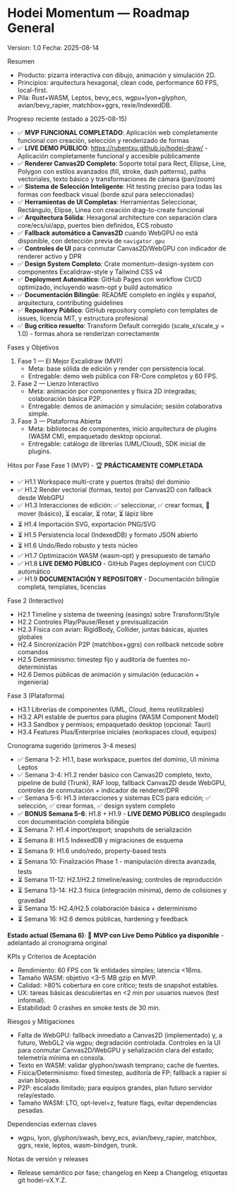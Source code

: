 # Hodei Momentum — Roadmap General

Version: 1.0
Fecha: 2025-08-14

Resumen
- Producto: pizarra interactiva con dibujo, animación y simulación 2D.
- Principios: arquitectura hexagonal, clean code, performance 60 FPS, local-first.
- Pila: Rust+WASM, Leptos, bevy_ecs, wgpu+lyon+glyphon, avian/bevy_rapier, matchbox+ggrs, rexie/IndexedDB.

Progreso reciente (estado a 2025-08-15)
- ✅ **MVP FUNCIONAL COMPLETADO**: Aplicación web completamente funcional con creación, selección y renderizado de formas
- ✅ **LIVE DEMO PÚBLICO**: https://rubentxu.github.io/hodei-draw/ - Aplicación completamente funcional y accesible públicamente
- ✅ **Renderer Canvas2D Completo**: Soporte total para Rect, Ellipse, Line, Polygon con estilos avanzados (fill, stroke, dash patterns), paths vectoriales, texto básico y transformaciones de cámara (pan/zoom)
- ✅ **Sistema de Selección Inteligente**: Hit testing preciso para todas las formas con feedback visual (borde azul para seleccionadas)
- ✅ **Herramientas de UI Completas**: Herramientas Seleccionar, Rectángulo, Elipse, Línea con creación drag-to-create funcional
- ✅ **Arquitectura Sólida**: Hexagonal architecture con separación clara core/ecs/ui/app, puertos bien definidos, ECS robusto
- ✅ **Fallback automático a Canvas2D** cuando WebGPU no está disponible, con detección previa de `navigator.gpu` 
- ✅ **Controles de UI** para conmutar Canvas2D/WebGPU con indicador de renderer activo y DPR
- ✅ **Design System Completo**: Crate momentum-design-system con componentes Excalidraw-style y Tailwind CSS v4
- ✅ **Deployment Automático**: GitHub Pages con workflow CI/CD optimizado, incluyendo wasm-opt y build automático
- ✅ **Documentación Bilingüe**: README completo en inglés y español, arquitectura, contributing guidelines
- ✅ **Repository Público**: GitHub repository completo con templates de issues, licencia MIT, y estructura profesional
- ✅ **Bug crítico resuelto**: Transform Default corregido (scale_x/scale_y = 1.0) - formas ahora se renderizan correctamente

Fases y Objetivos
1) Fase 1 — El Mejor Excalidraw (MVP)
   - Meta: base sólida de edición y render con persistencia local.
   - Entregable: demo web pública con FR-Core completos y 60 FPS.
2) Fase 2 — Lienzo Interactivo
   - Meta: animación por componentes y física 2D integradas; colaboración básica P2P.
   - Entregable: demos de animación y simulación; sesión colaborativa simple.
3) Fase 3 — Plataforma Abierta
   - Meta: bibliotecas de componentes, inicio arquitectura de plugins (WASM CM), empaquetado desktop opcional.
   - Entregable: catálogo de librerías (UML/Cloud), SDK inicial de plugins.

Hitos por Fase
Fase 1 (MVP) - 🏆 **PRÁCTICAMENTE COMPLETADA**
- ✅ H1.1 Workspace multi-crate y puertos (traits) del dominio
- ✅ H1.2 Render vectorial (formas, texto) por Canvas2D con fallback desde WebGPU
- ✅ H1.3 Interacciones de edición: ✅ seleccionar, ✅ crear formas, 🔄 mover (básico), ⏳ escalar, ⏳ rotar, ⏳ lápiz libre
- ⏳ H1.4 Importación SVG, exportación PNG/SVG  
- ⏳ H1.5 Persistencia local (IndexedDB) y formato JSON abierto
- ⏳ H1.6 Undo/Redo robusto y tests núcleo
- ✅ H1.7 Optimización WASM (wasm-opt) y presupuesto de tamaño
- ✅ H1.8 **LIVE DEMO PÚBLICO** - GitHub Pages deployment con CI/CD automático
- ✅ H1.9 **DOCUMENTACIÓN Y REPOSITORY** - Documentación bilingüe completa, templates, licencias

Fase 2 (Interactivo)
- H2.1 Timeline y sistema de tweening (easings) sobre Transform/Style
- H2.2 Controles Play/Pause/Reset y previsualización
- H2.3 Física con avian: RigidBody, Collider, juntas básicas, ajustes globales
- H2.4 Sincronización P2P (matchbox+ggrs) con rollback netcode sobre comandos
- H2.5 Determinismo: timestep fijo y auditoría de fuentes no-deterministas
- H2.6 Demos públicas de animación y simulación (educación + ingeniería)

Fase 3 (Plataforma)
- H3.1 Librerías de componentes (UML, Cloud, ítems reutilizables)
- H3.2 API estable de puertos para plugins (WASM Component Model)
- H3.3 Sandbox y permisos; empaquetado desktop (opcional: Tauri)
- H3.4 Features Plus/Enterprise iniciales (workspaces cloud, equipos)

Cronograma sugerido (primeros 3-4 meses)
- ✅ Semana 1-2: H1.1, base workspace, puertos del dominio, UI mínima Leptos
- ✅ Semana 3-4: H1.2 render básico con Canvas2D completo, texto, pipeline de build (Trunk), RAF loop, fallback Canvas2D desde WebGPU, controles de conmutación + indicador de renderer/DPR 
- ✅ Semana 5-6: H1.3 interacciones y sistemas ECS para edición; ✅ selección, ✅ crear formas, ✅ design system completo
- ✅ **BONUS Semana 5-6**: H1.8 + H1.9 - **LIVE DEMO PÚBLICO** desplegado con documentación completa bilingüe
- ⏳ Semana 7: H1.4 import/export; snapshots de serialización  
- ⏳ Semana 8: H1.5 IndexedDB y migraciones de esquema
- ⏳ Semana 9: H1.6 undo/redo, property-based tests
- ⏳ Semana 10: Finalización Phase 1 - manipulación directa avanzada, tests
- ⏳ Semana 11-12: H2.1/H2.2 timeline/easing; controles de reproducción
- ⏳ Semana 13-14: H2.3 física (integración mínima), demo de colisiones y gravedad
- ⏳ Semana 15: H2.4/H2.5 colaboración básica + determinismo
- ⏳ Semana 16: H2.6 demos públicas, hardening y feedback

**Estado actual (Semana 6)**: 🎉 **MVP con Live Demo Público ya disponible** - adelantado al cronograma original

KPIs y Criterios de Aceptación
- Rendimiento: 60 FPS con 1k entidades simples; latencia <16ms.
- Tamaño WASM: objetivo <3–5 MB gzip en MVP.
- Calidad: >80% cobertura en core crítico; tests de snapshot estables.
- UX: tareas básicas descubiertas en <2 min por usuarios nuevos (test informal).
- Estabilidad: 0 crashes en smoke tests de 30 min.

Riesgos y Mitigaciones
- Falta de WebGPU: fallback inmediato a Canvas2D (implementado) y, a futuro, WebGL2 vía wgpu; degradación controlada. Controles en la UI para conmutar Canvas2D/WebGPU y señalización clara del estado; telemetría mínima en consola.
- Texto en WASM: validar glyphon/swash temprano; cache de fuentes.
- Física/Determinismo: fixed timestep, auditoría de FP; fallback a rapier si avian bloquea.
- P2P: escalado limitado; para equipos grandes, plan futuro servidor relay/estado.
- Tamaño WASM: LTO, opt-level=z, feature flags, evitar dependencias pesadas.

Dependencias externas claves
- wgpu, lyon, glyphon/swash, bevy_ecs, avian/bevy_rapier, matchbox, ggrs, rexie, leptos, wasm-bindgen, trunk.

Notas de versión y releases
- Release semántico por fase; changelog en Keep a Changelog; etiquetas git hodei-vX.Y.Z.
